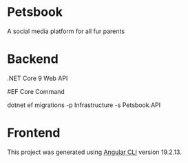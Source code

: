 # Petsbook
A social media platform for all fur parents


# Backend

.NET Core 9 Web API

#EF Core Command

dotnet ef migrations <MigrationName> -p Infrastructure -s Petsbook.API

# Frontend

This project was generated using [Angular CLI](https://github.com/angular/angular-cli) version 19.2.13.
